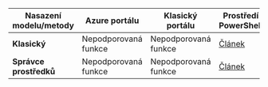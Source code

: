 | **Nasazení modelu/metody** | **Azure portálu** | **Klasický portálu** | **Prostředí PowerShell** |
|---|---|---|---|
| **Klasický** | Nepodporovaná funkce | Nepodporovaná funkce| [Článek](../articles/vpn-gateway/vpn-gateway-about-forced-tunneling.md) | 
| **Správce prostředků** | Nepodporovaná funkce | Nepodporovaná funkce | [Článek](../articles/vpn-gateway/vpn-gateway-forced-tunneling-rm.md)  |